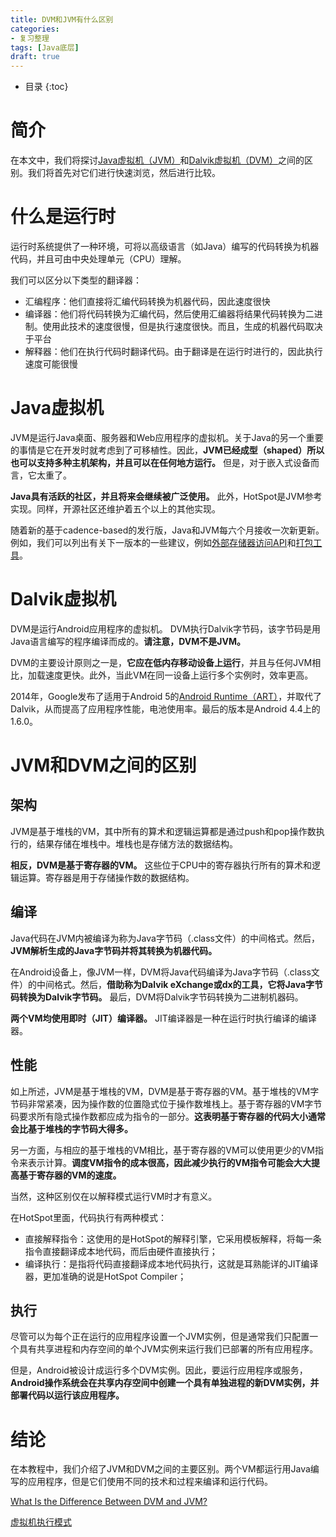 ```yaml
---
title: DVM和JVM有什么区别
categories:
- 复习整理
tags: [Java底层]
draft: true
---
```


* 目录
{:toc}

# 简介

在本文中，我们将探讨[Java虚拟机（JVM）](https://docs.oracle.com/javase/specs/index.html)和[Dalvik虚拟机（DVM）](https://source.android.com/devices/tech/dalvik)之间的区别。我们将首先对它们进行快速浏览，然后进行比较。

# 什么是运行时

运行时系统提供了一种环境，可将以高级语言（如Java）编写的代码转换为机器代码，并且可由中央处理单元（CPU）理解。

我们可以区分以下类型的翻译器：
* 汇编程序：他们直接将汇编代码转换为机器代码，因此速度很快
* 编译器：他们将代码转换为汇编代码，然后使用汇编器将结果代码转换为二进制。使用此技术的速度很慢，但是执行速度很快。而且，生成的机器代码取决于平台
* 解释器：他们在执行代码时翻译代码。由于翻译是在运行时进行的，因此执行速度可能很慢

# Java虚拟机

JVM是运行Java桌面、服务器和Web应用程序的虚拟机。关于Java的另一个重要的事情是它在开发时就考虑到了可移植性。因此，**JVM已经成型（shaped）所以也可以支持多种主机架构，并且可以在任何地方运行。** 但是，对于嵌入式设备而言，它太重了。

**Java具有活跃的社区，并且将来会继续被广泛使用。** 此外，HotSpot是JVM参考实现。同样，开源社区还维护着五个以上的其他实现。

随着新的基于cadence-based的发行版，Java和JVM每六个月接收一次新更新。例如，我们可以列出有关下一版本的一些建议，例如[外部存储器访问API](https://openjdk.java.net/jeps/383)和[打包工具](https://openjdk.java.net/jeps/343)。

# Dalvik虚拟机

DVM是运行Android应用程序的虚拟机。 DVM执行Dalvik字节码，该字节码是用Java语言编写的程序编译而成的。**请注意，DVM不是JVM。**

DVM的主要设计原则之一是，**它应在低内存移动设备上运行**，并且与任何JVM相比，加载速度更快。此外，当此VM在同一设备上运行多个实例时，效率更高。

2014年，Google发布了适用于Android 5的[Android Runtime（ART）](https://source.android.com/devices/tech/dalvik#features)，并取代了Dalvik，从而提高了应用程序性能，电池使用率。最后的版本是Android 4.4上的1.6.0。

# JVM和DVM之间的区别

## 架构

JVM是基于堆栈的VM，其中所有的算术和逻辑运算都是通过push和pop操作数执行的，结果存储在堆栈中。堆栈也是存储方法的数据结构。

**相反，DVM是基于寄存器的VM。** 这些位于CPU中的寄存器执行所有的算术和逻辑运算。寄存器是用于存储操作数的数据结构。

## 编译

Java代码在JVM内被编译为称为Java字节码（.class文件）的中间格式。然后，**JVM解析生成的Java字节码并将其转换为机器代码。**

在Android设备上，像JVM一样，DVM将Java代码编译为Java字节码（.class文件）的中间格式。然后，**借助称为Dalvik eXchange或dx的工具，它将Java字节码转换为Dalvik字节码。** 最后，DVM将Dalvik字节码转换为二进制机器码。

**两个VM均使用即时（JIT）编译器。** JIT编译器是一种在运行时执行编译的编译器。

## 性能

如上所述，JVM是基于堆栈的VM，DVM是基于寄存器的VM。基于堆栈的VM字节码非常紧凑，因为操作数的位置隐式位于操作数堆栈上。基于寄存器的VM字节码要求所有隐式操作数都应成为指令的一部分。**这表明基于寄存器的代码大小通常会比基于堆栈的字节码大得多。**

另一方面，与相应的基于堆栈的VM相比，基于寄存器的VM可以使用更少的VM指令来表示计算。**调度VM指令的成本很高，因此减少执行的VM指令可能会大大提高基于寄存器的VM的速度。**

当然，这种区别仅在以解释模式运行VM时才有意义。

在HotSpot里面，代码执行有两种模式：

- 直接解释指令：这使用的是HotSpot的解释引擎，它采用模板解释，将每一条指令直接翻译成本地代码，而后由硬件直接执行；
- 编译执行：是指将代码直接翻译成本地代码执行，这就是耳熟能详的JIT编译器，更加准确的说是HotSpot Compiler；

## 执行

尽管可以为每个正在运行的应用程序设置一个JVM实例，但是通常我们只配置一个具有共享进程和内存空间的单个JVM实例来运行我们已部署的所有应用程序。

但是，Android被设计成运行多个DVM实例。因此，要运行应用程序或服务，**Android操作系统会在共享内存空间中创建一个具有单独进程的新DVM实例，并部署代码以运行该应用程序。**

# 结论

在本教程中，我们介绍了JVM和DVM之间的主要区别。两个VM都运行用Java编写的应用程序，但是它们使用不同的技术和过程来编译和运行代码。


[What Is the Difference Between DVM and JVM?](https://www.baeldung.com/java-jvm-vs-dvm)

[虚拟机执行模式](https://www.cnblogs.com/mazhimazhi/p/13524213.html)